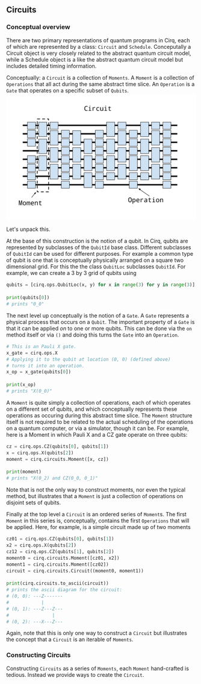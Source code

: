 ## Circuits

### Conceptual overview

There are two primary representations of quantum programs in Cirq,
each of which are represented by a class: ``Circuit`` and 
``Schedule``.  Conceputally a Circuit object is very closely 
related to the abstract quantum circuit model, while a Schedule 
object is a like the abstract quantum circuit model but includes
detailed timing information.

Conceptually: a ``Circuit`` is a collection of ``Moments``. A ``Moment``
is a collection of ``Operations`` that all act during the same
abstract time slice. An ``Operation`` is a ``Gate`` that operates
on a specific subset of ``Qubits``.
![alt text](CircuitMomentOperation.png)

Let's unpack this.

At the base of this construction is the notion of a qubit.  In
Cirq, qubits are represented by subclasses of the ``QubitId``
base class. Different subclasses of ``QubitId`` can be used 
for different purposes.  For example a common type of qubit
is one that is conceptually physically arranged on a square
two dimensional grid.  For this the the class ``QubitLoc``
subclasses ``QubitId``.   For example, we can create
a 3 by 3 grid of qubits using
```python
qubits = [cirq.ops.QubitLoc(x, y) for x in range(3) for y in range(3)]

print(qubits[0])
# prints "0_0"
```

The next level up conceptually is the notion of a ``Gate``.
A ``Gate`` represents a physical process that occurs on a 
``Qubit``.  The important property of a ``Gate`` is that it
can be applied *on* to one or more qubits.  This can be done
via the ``on`` method itself or via ``()`` and doing this
turns the ``Gate`` into an ``Operation``.
```python
# This is an Pauli X gate.
x_gate = cirq.ops.X 
# Applying it to the qubit at location (0, 0) (defined above)
# turns it into an operation.
x_op = x_gate(qubits[0])

print(x_op)
# prints "X(0_0)"
```

A ``Moment`` is quite simply a collection of operations, each of
which operates on a different set of qubits, and which conceptually
represents these operations as occuring during this abstract time 
slice. The ``Moment`` structure itself is not required to be
related to the actual scheduling of the operations on a quantum 
computer, or via a simulator, though it can be.  For example, here
is a Moment in which Pauli X and a CZ gate operate on three qubits:
```python
cz = cirq.ops.CZ(qubits[0], qubits[1])
x = cirq.ops.X(qubits[2])
moment = cirq.circuits.Moment([x, cz])

print(moment)
# prints "X(0_2) and CZ(0_0, 0_1)"
```
Note that is not the only way to construct moments, nor even the 
typical method, but illustrates that a ``Moment`` is just a
collection of operations on disjoint sets of qubits. 

Finally at the top level a ``Circuit`` is an ordered series
of ``Moment``s.  The first ``Moment`` in this series is, 
conceptually, contains the first ``Operations`` that will be
applied.  Here, for example, is a simple circuit made up of
two moments
```python
cz01 = cirq.ops.CZ(qubits[0], qubits[1])
x2 = cirq.ops.X(qubits[2])
cz12 = cirq.ops.CZ(qubits[1], qubits[2])
moment0 = cirq.circuits.Moment([cz01, x2])
moment1 = cirq.circuits.Moment([cz02])
circuit = cirq.circuits.Circuit((moment0, moment1))

print(cirq.circuits.to_ascii(circuit))
# prints the ascii diagram for the circuit:
# (0, 0): ---Z-------
#            |
# (0, 1): ---Z---Z---
#                |
# (0, 2): ---X---Z---
```
Again, note that this is only one way to construct a ``Circuit``
but illustrates the concept that a ``Circuit`` is an iterable
of ``Moments``.

### Constructing Circuits

Constructing ``Circuits`` as a series of ``Moments``,
each ``Moment`` hand-crafted is tedious.  Instead we provide
ways to create the ``Circuit``.


